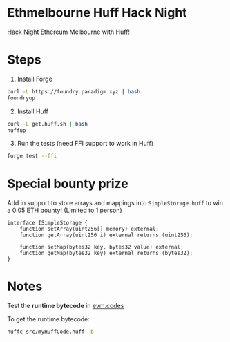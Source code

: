 # Ethmelbourne Huff Hack Night
Hack Night Ethereum Melbourne with Huff!

# Steps

1. Install Forge

```bash
curl -L https://foundry.paradigm.xyz | bash
foundryup
```

2. Install Huff

```bash
curl -L get.huff.sh | bash
huffup
```

3. Run the tests (need FFI support to work in Huff)

```bash
forge test --ffi
```

# Special bounty prize
Add in support to store arrays and mappings into `SimpleStorage.huff` to win a 0.05 ETH bounty! (Limited to 1 person)

```solidity
interface ISimpleStorage {
    function setArray(uint256[] memory) external;
    function getArray(uint256 i) external returns (uint256);

    function setMap(bytes32 key, bytes32 value) external;
    function getMap(bytes32 key) external returns (bytes32);
}
```

# Notes

Test the **runtime bytecode** in [evm.codes](evm.codes)

To get the runtime bytecode:

```bash
huffc src/myHuffCode.huff -b
```
